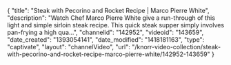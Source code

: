 {
    "title": "Steak with Pecorino and Rocket Recipe | Marco Pierre White",
    "description": "Watch Chef Marco Pierre White give a run-through of this light and simple sirloin steak recipe. This quick steak supper simply involves pan-frying a high qua...",
    "channelid": "142952",
    "videoid": "143659",
    "date_created": "1393054141",
    "date_modified": "1418181163",
    "type": "captivate",
    "layout": "channelVideo",
    "url": "\/knorr-video-collection\/steak-with-pecorino-and-rocket-recipe-marco-pierre-white\/142952-143659"
}